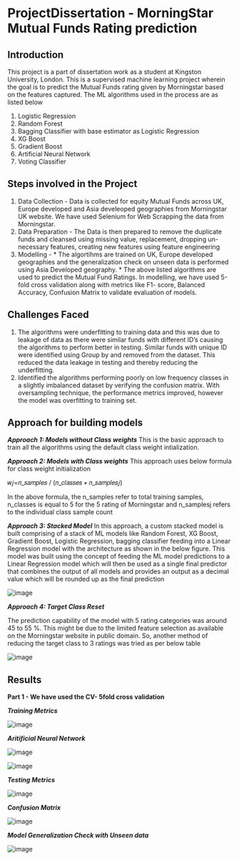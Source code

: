 # **ProjectDissertation - MorningStar Mutual Funds Rating prediction**

## **Introduction**
This project is a part of dissertation work as a student at Kingston University, London.
This is a supervised machine learning project wherein the goal is to predict the Mutual Funds rating given by Morningstar based on the features captured.
The ML algorithms used in the process are as listed below
1. Logistic Regression
2. Random Forest
3. Bagging Classifier with base estimator as Logistic Regression
4. XG Boost
5. Gradient Boost
6. Artificial Neural Network
7. Voting Classifier

## **Steps involved in the Project**
1. Data Collection - Data is collected for equity Mutual Funds across UK, Europe developed and Asia develeoped geographies from Morningstar UK website. We have used Selenium    for Web Scrapping the data from Morningstar.
2. Data Preparation - The Data is then prepared to remove the duplicate funds and cleansed using missing value, replacement, dropping un-necessary features, creating new        features using feature engineering
3. Modelling -  * The algortihms are trained on UK, Europe developed geographies and the generalization check on unseen data is performed using Asia Developed geography.
                * The above listed algorithms are used to predict the Mutual Fund Ratings. In modelling, we have used 5-fold cross validation along with metrics like F1-                        score, Balanced Accuracy, Confusion Matrix to validate evaluation of models.

## **Challenges Faced**

1. The algorithms were underfitting to training data and this was due to leakage of data as there were similar funds with different ID’s causing the algorithms to perform        better in testing. Similar funds with unique ID were identified using Group by and removed from the dataset. This reduced the data leakage in testing and thereby reducing    the underfitting.
2. Identified the algorithms performing poorly on low frequency classes in a slightly imbalanced dataset by verifying the confusion matrix. With oversampling technique, the      performance metrics improved, however the model was overfitting to training set. 

## **Approach for building models**

***Approach 1: Models without Class weights***
This is the basic approach to train all the algorithms using the default class weight intialization. 

***Approach 2: Models with Class weights***
This approach uses below formula for class weight initialization

𝑤𝑗=𝑛_𝑠𝑎𝑚𝑝𝑙𝑒𝑠 / (𝑛_𝑐𝑙𝑎𝑠𝑠𝑒𝑠 ∗ 𝑛_𝑠𝑎𝑚𝑝𝑙𝑒𝑠𝑗)

In the above formula, the n_samples refer to total training samples, n_classes is equal to 5 for the 5 rating of Morningstar and n_samplesj refers to the individual class sample count

***Approach 3: Stacked Model***
In this approach, a custom stacked model is built comprising of a stack of ML models like Random Forest, XG Boost, Gradient Boost, Logistic Regression, bagging classifier feeding into a Linear Regression model with the architecture as shown in the below figure. This model was built using the concept of feeding the ML model predictions to a Linear Regression model which will then be used as a single final predictor that combines the output of all models and provides an output as a decimal value which will be rounded up as the final prediction

![image](https://user-images.githubusercontent.com/34972681/151155733-fdf03076-abd7-41c9-9893-cfea2ab961e6.png)


***Approach 4: Target Class Reset***

The prediction capability of the model with 5 rating categories was around 45 to 55 %. This might be due to the limited feature selection as available on the Morningstar website in public domain. So, another method of reducing the target class to 3 ratings was tried as per below table

![image](https://user-images.githubusercontent.com/34972681/151156032-1a7fa105-5197-49e2-859b-16ce6f280ced.png)


## **Results**

**Part 1 - We have used the CV- 5fold cross validation**

***Training Metrics*** 

![image](https://user-images.githubusercontent.com/34972681/143924587-ba80eac8-2732-44f0-b1f3-c71ef6650e9d.png)

***Aritificial Neural Network***

![image](https://user-images.githubusercontent.com/34972681/143927059-5159db0c-90a8-4c0b-9743-4806b0917d4a.png)

![image](https://user-images.githubusercontent.com/34972681/143927110-336c2a36-d58b-4aa1-aa1c-6c2d1c9e8b0a.png)



***Testing Metrics***

![image](https://user-images.githubusercontent.com/34972681/143924729-f40af0fc-5fc5-4678-9f6b-351711048d02.png)


***Confusion Matrix***

![image](https://user-images.githubusercontent.com/34972681/143926146-dbc110f4-35e6-46ac-b7fd-cd024cc18510.png)


***Model Generalization Check with Unseen data***

![image](https://user-images.githubusercontent.com/34972681/143924837-51e11167-df14-4787-84f1-7590eaa6e216.png)




